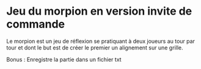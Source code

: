 # Jeu du morpion en version invite de commande 

Le morpion est un jeu de réflexion se pratiquant à deux joueurs 
au tour par tour et dont le but est de créer le premier un alignement sur une grille.

Bonus :
Enregistre la partie dans un fichier txt
